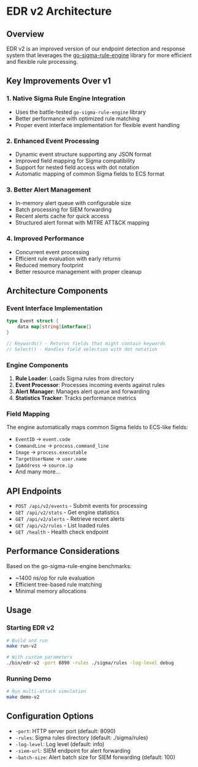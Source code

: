# EDR v2 Architecture

## Overview

EDR v2 is an improved version of our endpoint detection and response system that leverages the [go-sigma-rule-engine](https://github.com/markuskont/go-sigma-rule-engine) library for more efficient and flexible rule processing.

## Key Improvements Over v1

### 1. **Native Sigma Rule Engine Integration**
- Uses the battle-tested `go-sigma-rule-engine` library
- Better performance with optimized rule matching
- Proper event interface implementation for flexible event handling

### 2. **Enhanced Event Processing**
- Dynamic event structure supporting any JSON format
- Improved field mapping for Sigma compatibility
- Support for nested field access with dot notation
- Automatic mapping of common Sigma fields to ECS format

### 3. **Better Alert Management**
- In-memory alert queue with configurable size
- Batch processing for SIEM forwarding
- Recent alerts cache for quick access
- Structured alert format with MITRE ATT&CK mapping

### 4. **Improved Performance**
- Concurrent event processing
- Efficient rule evaluation with early returns
- Reduced memory footprint
- Better resource management with proper cleanup

## Architecture Components

### Event Interface Implementation

```go
type Event struct {
    data map[string]interface{}
}

// Keywords() - Returns fields that might contain keywords
// Select() - Handles field selection with dot notation
```

### Engine Components

1. **Rule Loader**: Loads Sigma rules from directory
2. **Event Processor**: Processes incoming events against rules
3. **Alert Manager**: Manages alert queue and forwarding
4. **Statistics Tracker**: Tracks performance metrics

### Field Mapping

The engine automatically maps common Sigma fields to ECS-like fields:

- `EventID` → `event.code`
- `CommandLine` → `process.command_line`
- `Image` → `process.executable`
- `TargetUserName` → `user.name`
- `IpAddress` → `source.ip`
- And many more...

## API Endpoints

- `POST /api/v2/events` - Submit events for processing
- `GET /api/v2/stats` - Get engine statistics
- `GET /api/v2/alerts` - Retrieve recent alerts
- `GET /api/v2/rules` - List loaded rules
- `GET /health` - Health check endpoint

## Performance Considerations

Based on the go-sigma-rule-engine benchmarks:
- ~1400 ns/op for rule evaluation
- Efficient tree-based rule matching
- Minimal memory allocations

## Usage

### Starting EDR v2

```bash
# Build and run
make run-v2

# With custom parameters
./bin/edr-v2 -port 8090 -rules ./sigma/rules -log-level debug
```

### Running Demo

```bash
# Run multi-attack simulation
make demo-v2
```

## Configuration Options

- `-port`: HTTP server port (default: 8090)
- `-rules`: Sigma rules directory (default: ./sigma/rules)
- `-log-level`: Log level (default: info)
- `-siem-url`: SIEM endpoint for alert forwarding
- `-batch-size`: Alert batch size for SIEM forwarding (default: 100)
